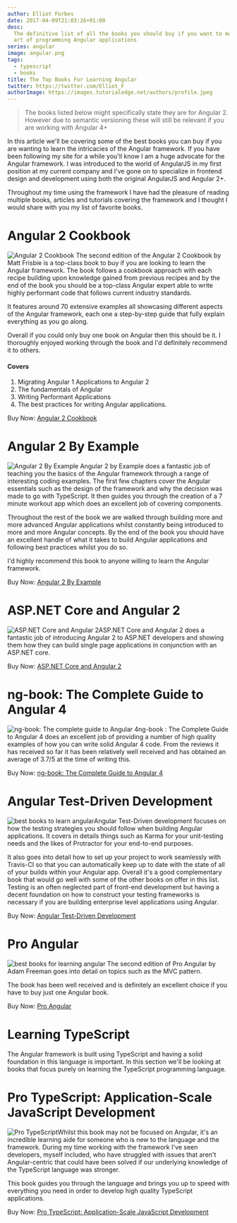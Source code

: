 ```yaml
---
author: Elliot Forbes
date: 2017-04-09T21:03:26+01:00
desc:
  The definitive list of all the books you should buy if you want to master the
  art of programming Angular applications
series: angular
image: angular.png
tags:
  - typescript
  - books
title: The Top Books For Learning Angular
twitter: https://twitter.com/Elliot_F
authorImage: https://images.tutorialedge.net/authors/profile.jpeg
---
```


> The books listed below might specifically state they are for Angular 2.
> However due to semantic versioning these will still be relevant if you are
> working with Angular 4+

In this article we'll be covering some of the best books you can buy if you are
wanting to learn the intricacies of the Angular framework. If you have been
following my site for a while you'll know I am a huge advocate for the Angular
framework. I was introduced to the world of AngularJS in my first position at my
current company and I've gone on to specialize in frontend design and
development using both the original AngularJS and Angular 2+.

Throughout my time using the framework I have had the pleasure of reading
multiple books, articles and tutorials covering the framework and I thought I
would share with you my list of favorite books.

# Angular 2 Cookbook

<p><img alt="Angular 2 Cookbook" src="https://images.tutorialedge.net/books/angular-2-cookbook.jpeg" class="book-img" /> The second edition of the Angular 2 Cookbook by Matt Frisbie is a top-class book to buy if you are looking to learn the Angular framework. The book follows a cookbook approach with each recipe building upon knowledge gained from previous recipes and by the end of the book you should be a top-class Angular expert able to write highly performant code that follows current industry standards. </p>

It features around 70 extensive examples all showcasing different aspects of the
Angular framework, each one a step-by-step guide that fully explain everything
as you go along.

Overall if you could only buy one book on Angular then this should be it. I
thoroughly enjoyed working through the book and I'd definitely recommend it to
others.

<h4>Covers</h4>

1. Migrating Angular 1 Applications to Angular 2
2. The fundamentals of Angular
3. Writing Performant Applications
4. The best practices for writing Angular applications.

<div class="amazon-link">Buy Now: <a href="http://amzn.to/2rbwn1g">Angular 2 Cookbook</a></div>

# Angular 2 By Example

<p><img alt="Angular 2 By Example" src="https://images.tutorialedge.net/books/angular-2-by-example.jpeg" class="book-img" /> Angular 2 by Example does a fantastic job of teaching you the basics of the Angular framework through a range of interesting coding examples. The first few chapters cover the Angular essentials such as the design of the framework and why the decision was made to go with TypeScript. It then guides you through the creation of a 7 minute workout app which does an excellent job of covering components. </p>

Throughout the rest of the book we are walked through building more and more
advanced Angular applications whilst constantly being introduced to more and
more Angular concepts. By the end of the book you should have an excellent
handle of what it takes to build Angular applications and following best
practices whilst you do so.

I'd highly recommend this book to anyone willing to learn the Angular framework.

<div class="amazon-link">Buy Now: <a href="http://amzn.to/2sg9SLR">Angular 2 By Example</a></div>

# ASP.NET Core and Angular 2

<p><img src="https://images.tutorialedge.net/books/asp-net-with-angular.jpg" alt="ASP.NET Core and Angular 2" class="book-img"/>ASP.NET Core and Angular 2 does a fantastic job of introducing Angular 2 to ASP.NET developers and showing them how they can build single page applications in conjunction with an ASP.NET core. </p>

<div class="amazon-link">Buy Now: <a href="http://amzn.to/2rnYiKo">ASP.NET Core and Angular 2</a></div>

# ng-book: The Complete Guide to Angular 4

<p><img src="https://images.tutorialedge.net/books/ng-book.jpg" alt="ng-book: The complete guide to Angular 4" class="book-img" />ng-book : The Complete Guide to Angular 4 does an excellent job of providing a number of high quality examples of how you can write solid Angular 4 code. From the reviews it has received so far it has been relatively well received and has obtained an average of 3.7/5 at the time of writing this. </p>

<div class="amazon-link">Buy Now: <a href="http://amzn.to/2wBcRyF">ng-book: The Complete Guide to Angular 4</a></div>

# Angular Test-Driven Development

<p><img src="https://images.tutorialedge.net/books/angular-test-driven.jpg" alt="best books to learn angular" class="book-img" />Angular Test-Driven development focuses on how the testing strategies you should follow when building Angular applications. It covers in details things such as Karma for your unit-testing needs and the likes of Protractor for your end-to-end purposes. </p>

It also goes into detail how to set up your project to work seamlessly with
Travis-CI so that you can automatically keep up to date with the state of all of
your builds within your Angular app. Overall it's a good complementary book that
would go well with some of the other books on offer in this list. Testing is an
often neglected part of front-end development but having a decent foundation on
how to construct your testing frameworks is necessary if you are building
enterprise level applications using Angular.

<div class="amazon-link">Buy Now: <a href="http://amzn.to/2gzweAt">Angular Test-Driven Development</a></div>

# Pro Angular

<p><img src="https://images.tutorialedge.net/books/pro-angular.jpg" alt="best books for learning angular" class="book-img" /> The second edition of Pro Angular by Adam Freeman goes into detail on topics such as the MVC pattern. </p>

The book has been well received and is definitely an excellent choice if you
have to buy just one Angular book.

<div class="amazon-link">Buy Now: <a href="http://amzn.to/2wzfUsT">Pro Angular</a></div>

# Learning TypeScript

The Angular framework is built using TypeScript and having a solid foundation in
this language is important. In this section we'll be looking at books that focus
purely on learning the TypeScript programming language.

# Pro TypeScript: Application-Scale JavaScript Development

<p><img src="https://images.tutorialedge.net/books/pro-typescript.jpg" alt="Pro TypeScript" class="book-img"/>Whilst this book may not be focused on Angular, it's an incredible learning aide for someone who is new to the language and the framework. During my time working with the framework I've seen developers, myself included, who have struggled with issues that aren't Angular-centric that could have been solved if our underlying knowledge of the TypeScript language was stronger.</p>

This book guides you through the language and brings you up to speed with
everything you need in order to develop high quality TypeScript applications.

<div class="amazon-link">Buy Now: <a href="http://amzn.to/2sVbZ5M">Pro TypeScript: Application-Scale JavaScript Development</a></div>
